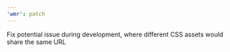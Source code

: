 ```yaml
---
'wmr': patch
---
```


Fix potential issue during development, where different CSS assets would share the same URL
